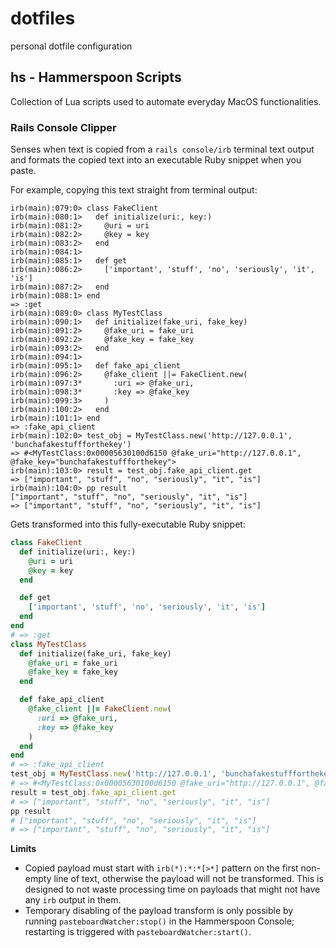 # dotfiles
personal dotfile configuration

## hs - Hammerspoon Scripts
Collection of Lua scripts used to automate everyday MacOS functionalities.

### Rails Console Clipper
Senses when text is copied from a `rails console/irb` terminal text output and formats the copied text into an executable Ruby snippet when you paste.

For example, copying this text straight from terminal output:

```
irb(main):079:0> class FakeClient
irb(main):080:1>   def initialize(uri:, key:)
irb(main):081:2>     @uri = uri
irb(main):082:2>     @key = key
irb(main):083:2>   end
irb(main):084:1>
irb(main):085:1>   def get
irb(main):086:2>     ['important', 'stuff', 'no', 'seriously', 'it', 'is']
irb(main):087:2>   end
irb(main):088:1> end
=> :get
irb(main):089:0> class MyTestClass
irb(main):090:1>   def initialize(fake_uri, fake_key)
irb(main):091:2>     @fake_uri = fake_uri
irb(main):092:2>     @fake_key = fake_key
irb(main):093:2>   end
irb(main):094:1>
irb(main):095:1>   def fake_api_client
irb(main):096:2>     @fake_client ||= FakeClient.new(
irb(main):097:3*       :uri => @fake_uri,
irb(main):098:3*       :key => @fake_key
irb(main):099:3>     )
irb(main):100:2>   end
irb(main):101:1> end
=> :fake_api_client
irb(main):102:0> test_obj = MyTestClass.new('http://127.0.0.1', 'bunchafakestuffforthekey')
=> #<MyTestClass:0x00005630100d6150 @fake_uri="http://127.0.0.1", @fake_key="bunchafakestuffforthekey">
irb(main):103:0> result = test_obj.fake_api_client.get
=> ["important", "stuff", "no", "seriously", "it", "is"]
irb(main):104:0> pp result
["important", "stuff", "no", "seriously", "it", "is"]
=> ["important", "stuff", "no", "seriously", "it", "is"]
```

Gets transformed into this fully-executable Ruby snippet:

```ruby
class FakeClient
  def initialize(uri:, key:)
    @uri = uri
    @key = key
  end

  def get
    ['important', 'stuff', 'no', 'seriously', 'it', 'is']
  end
end
# => :get
class MyTestClass
  def initialize(fake_uri, fake_key)
    @fake_uri = fake_uri
    @fake_key = fake_key
  end

  def fake_api_client
    @fake_client ||= FakeClient.new(
      :uri => @fake_uri,
      :key => @fake_key
    )
  end
end
# => :fake_api_client
test_obj = MyTestClass.new('http://127.0.0.1', 'bunchafakestuffforthekey')
# => #<MyTestClass:0x00005630100d6150 @fake_uri="http://127.0.0.1", @fake_key="bunchafakestuffforthekey">
result = test_obj.fake_api_client.get
# => ["important", "stuff", "no", "seriously", "it", "is"]
pp result
# ["important", "stuff", "no", "seriously", "it", "is"]
# => ["important", "stuff", "no", "seriously", "it", "is"]
```

**Limits**
- Copied payload must start with `irb(*):*:*[>*]` pattern on the first non-empty line of text, otherwise the payload will not be transformed. This is designed to not waste processing time on payloads that might not have any `irb` output in them.
- Temporary disabling of the payload transform is only possible by running `pasteboardWatcher:stop()` in the Hammerspoon Console; restarting is triggered with `pasteboardWatcher:start()`.


